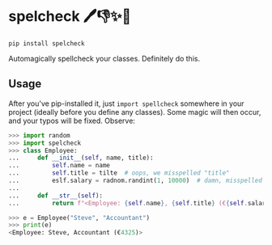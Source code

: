 # spelcheck 🖊️👎✨🎉

    pip install spelcheck

Automagically spellcheck your classes. Definitely do this.

## Usage

After you've pip-installed it, just `import spellcheck` somewhere in your
project (ideally before you define any classes). Some magic will then occur,
and your typos will be fixed. Observe:

```python
>>> import random
>>> import spelcheck
>>> class Employee:
...     def __init__(self, name, title):
...         self.name = name
...         self.title = tilte  # oops, we misspelled "title"
...         eslf.salary = radnom.randint(1, 10000)  # damn, misspelled "random"
...
...     def __str__(self):
...         return f"<Employee: {self.name}, {self.title} (€{self.salary})>"

>>> e = Employee("Steve", "Accountant")
>>> print(e)
<Employee: Steve, Accountant (€4325)>
```
